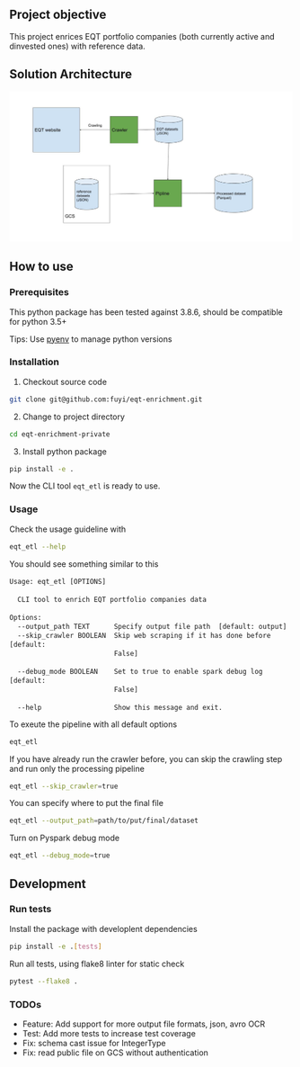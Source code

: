 ## Project objective

This project enrices EQT portfolio companies (both currently active and dinvested ones) with reference data.

## Solution Architecture

![EQT data pipeline architecture](docs/eqt-architecture.jpg)

## How to use

### Prerequisites

This python package has been tested against 3.8.6, should be compatible for python 3.5+

Tips: Use [pyenv](https://github.com/pyenv/pyenv) to manage python versions

### Installation

1. Checkout source code

```bash
git clone git@github.com:fuyi/eqt-enrichment.git
```

2. Change to project directory

```bash
cd eqt-enrichment-private
```

3. Install python package

```bash
pip install -e .
```

Now the CLI tool `eqt_etl` is ready to use. 

### Usage

Check the usage guideline with 

```bash
eqt_etl --help
```
You should see something similar to this

```
Usage: eqt_etl [OPTIONS]

  CLI tool to enrich EQT portfolio companies data

Options:
  --output_path TEXT      Specify output file path  [default: output]
  --skip_crawler BOOLEAN  Skip web scraping if it has done before  [default:
                          False]

  --debug_mode BOOLEAN    Set to true to enable spark debug log  [default:
                          False]

  --help                  Show this message and exit.
```

To exeute the pipeline with all default options

```bash
eqt_etl
```

If you have already run the crawler before, you can skip the crawling step and run only the processing pipeline

```bash
eqt_etl --skip_crawler=true
```

You can specify where to put the final file

```bash
eqt_etl --output_path=path/to/put/final/dataset
```

Turn on Pyspark debug mode

```bash
eqt_etl --debug_mode=true
```

## Development

### Run tests

Install the package with developlent dependencies

```bash
pip install -e .[tests]
```

Run all tests, using flake8 linter for static check

```bash
pytest --flake8 .
```


### TODOs

* Feature: Add support for more output file formats, json, avro OCR
* Test: Add more tests to increase test coverage
* Fix: schema cast issue for IntegerType 
* Fix: read public file on GCS without authentication